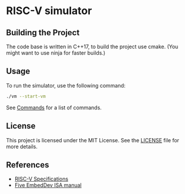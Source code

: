 # RISC-V simulator

## Building the Project

The code base is written in C++17, to build the project use cmake. (You might want to use 
ninja for faster builds.)

## Usage

To run the simulator, use the following command:

```bash
./vm --start-vm
```

See [Commands](COMMANDS.md) for a list of commands.

## License
This project is licensed under the MIT License. See the [LICENSE](LICENSE) file for more details.


## References
- [RISC-V Specifications](https://riscv.org/specifications/)
- [Five EmbedDev ISA manual](https://five-embeddev.com/riscv-isa-manual/)
